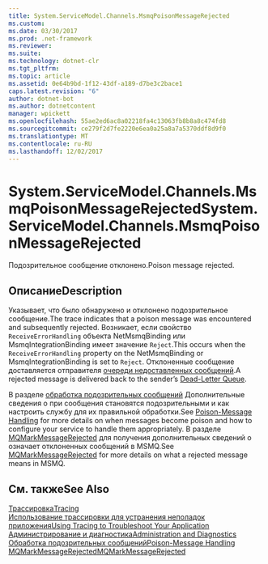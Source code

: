 ```yaml
---
title: System.ServiceModel.Channels.MsmqPoisonMessageRejected
ms.custom: 
ms.date: 03/30/2017
ms.prod: .net-framework
ms.reviewer: 
ms.suite: 
ms.technology: dotnet-clr
ms.tgt_pltfrm: 
ms.topic: article
ms.assetid: 0e64b9bd-1f12-43df-a189-d7be3c2bace1
caps.latest.revision: "6"
author: dotnet-bot
ms.author: dotnetcontent
manager: wpickett
ms.openlocfilehash: 55ae2ed6ac8a02218fa4c13063fb8b8a8c474fd8
ms.sourcegitcommit: ce279f2d7fe2220e6ea0a25a8a7a5370ddf8d9f0
ms.translationtype: MT
ms.contentlocale: ru-RU
ms.lasthandoff: 12/02/2017
---
```

# <a name="systemservicemodelchannelsmsmqpoisonmessagerejected"></a><span data-ttu-id="ce178-102">System.ServiceModel.Channels.MsmqPoisonMessageRejected</span><span class="sxs-lookup"><span data-stu-id="ce178-102">System.ServiceModel.Channels.MsmqPoisonMessageRejected</span></span>
<span data-ttu-id="ce178-103">Подозрительное сообщение отклонено.</span><span class="sxs-lookup"><span data-stu-id="ce178-103">Poison message rejected.</span></span>  
  
## <a name="description"></a><span data-ttu-id="ce178-104">Описание</span><span class="sxs-lookup"><span data-stu-id="ce178-104">Description</span></span>  
 <span data-ttu-id="ce178-105">Указывает, что было обнаружено и отклонено подозрительное сообщение.</span><span class="sxs-lookup"><span data-stu-id="ce178-105">The trace indicates that a poison message was encountered and subsequently rejected.</span></span> <span data-ttu-id="ce178-106">Возникает, если свойство `ReceiveErrorHandling` объекта NetMsmqBinding или MsmqIntegrationBinding имеет значение `Reject`.</span><span class="sxs-lookup"><span data-stu-id="ce178-106">This occurs when the `ReceiveErrorHandling` property on the NetMsmqBinding or MsmqIntegrationBinding is set to `Reject`.</span></span> <span data-ttu-id="ce178-107">Отклоненные сообщение доставляется отправителя [очереди недоставленных сообщений](http://go.microsoft.com/fwlink/?LinkId=99544).</span><span class="sxs-lookup"><span data-stu-id="ce178-107">A rejected message is delivered back to the sender’s [Dead-Letter Queue](http://go.microsoft.com/fwlink/?LinkId=99544).</span></span>  
  
 <span data-ttu-id="ce178-108">В разделе [обработка подозрительных сообщений](http://go.microsoft.com/fwlink/?LinkId=99546) Дополнительные сведения о при сообщения становятся подозрительными и как настроить службу для их правильной обработки.</span><span class="sxs-lookup"><span data-stu-id="ce178-108">See [Poison-Message Handling](http://go.microsoft.com/fwlink/?LinkId=99546) for more details on when messages become poison and how to configure your service to handle them appropriately.</span></span> <span data-ttu-id="ce178-109">В разделе [MQMarkMessageRejected](http://go.microsoft.com/fwlink/?LinkId=99548) для получения дополнительных сведений о означает отклоненных сообщений в MSMQ.</span><span class="sxs-lookup"><span data-stu-id="ce178-109">See [MQMarkMessageRejected](http://go.microsoft.com/fwlink/?LinkId=99548) for more details on what a rejected message means in MSMQ.</span></span>  
  
## <a name="see-also"></a><span data-ttu-id="ce178-110">См. также</span><span class="sxs-lookup"><span data-stu-id="ce178-110">See Also</span></span>  
 [<span data-ttu-id="ce178-111">Трассировка</span><span class="sxs-lookup"><span data-stu-id="ce178-111">Tracing</span></span>](../../../../../docs/framework/wcf/diagnostics/tracing/index.md)  
 [<span data-ttu-id="ce178-112">Использование трассировки для устранения неполадок приложения</span><span class="sxs-lookup"><span data-stu-id="ce178-112">Using Tracing to Troubleshoot Your Application</span></span>](../../../../../docs/framework/wcf/diagnostics/tracing/using-tracing-to-troubleshoot-your-application.md)  
 [<span data-ttu-id="ce178-113">Администрирование и диагностика</span><span class="sxs-lookup"><span data-stu-id="ce178-113">Administration and Diagnostics</span></span>](../../../../../docs/framework/wcf/diagnostics/index.md)  
 [<span data-ttu-id="ce178-114">Обработка подозрительных сообщений</span><span class="sxs-lookup"><span data-stu-id="ce178-114">Poison-Message Handling</span></span>](http://go.microsoft.com/fwlink/?LinkId=99546)  
 [<span data-ttu-id="ce178-115">MQMarkMessageRejected</span><span class="sxs-lookup"><span data-stu-id="ce178-115">MQMarkMessageRejected</span></span>](http://go.microsoft.com/fwlink/?LinkId=99548)
